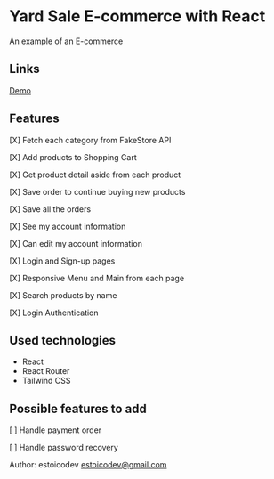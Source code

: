 # Yard Sale E-commerce with React

An example of an E-commerce

## Links

[Demo](https://yard-sale-ecommerce.netlify.app/)

## Features

[X] Fetch each category from FakeStore API

[X] Add products to Shopping Cart

[X] Get product detail aside from each product

[X] Save order to continue buying new products

[X] Save all the orders

[X] See my account information

[X] Can edit my account information

[X] Login and Sign-up pages

[X] Responsive Menu and Main from each page

[X] Search products by name

[X] Login Authentication

## Used technologies

- React
- React Router
- Tailwind CSS

## Possible features to add

[ ] Handle payment order

[ ] Handle password recovery

Author: estoicodev <estoicodev@gmail.com>
